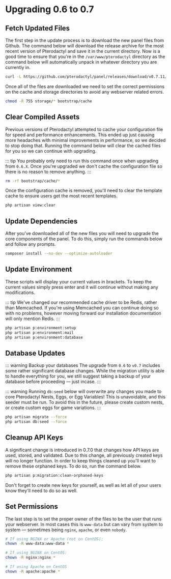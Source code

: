 # Upgrading 0.6 to 0.7

## Fetch Updated Files
The first step in the update process is to download the new panel files from Github. The command below will download
the release archive for the most recent version of Pterodactyl and save it in the current directory. Now is a good time
to ensure that you're in the `/var/www/pterodactyl` directory as the command below will automatically unpack in whatever
directory you are currently in.

``` bash
curl -L https://github.com/pterodactyl/panel/releases/download/v0.7.11/panel.tar.gz | tar --strip-components=1 -xzv
```

Once all of the files are downloaded we need to set the correct permissions on the cache and storage directories to avoid
any webserver related errors.

``` bash
chmod -R 755 storage/* bootstrap/cache
```

## Clear Compiled Assets
Previous versions of Pterodactyl attempted to cache your configuration file for speed and performance enhancements. This
ended up just causing more headaches with minimal improvements in performance, so we decided to stop doing that. Running
the command below will clear the cached files for you so we can continue with upgrading.

::: tip
You probably only need to run this command once when upgrading from `0.6.X`. Once you're upgraded we don't cache the configuration
file so there is no reason to remove anything.
:::

``` bash
rm -rf bootstrap/cache/*
```

Once the configuration cache is removed, you'll need to clear the template cache to ensure users get the most recent
templates.

``` bash
php artisan view:clear
```

## Update Dependencies
After you've downloaded all of the new files you will need to upgrade the core components of the panel. To do this,
simply run the commands below and follow any prompts.

``` bash
composer install --no-dev --optimize-autoloader
```

## Update Environment
These scripts will display your current values in brackets. To keep the current values simply press enter and it will
continue without making any modifications.

::: tip
We've changed our recommended cache driver to be Redis, rather than Memcached. If you're using Memcached you can
continue doing so with no problems, however moving forward our installation documentation will only mention Redis.
:::

``` bash
php artisan p:environment:setup
php artisan p:environment:mail
php artisan p:environment:database
```

## Database Updates

::: warning Backup your databases
The upgrade from `0.6` to `v0.7` includes some rather significant database changes. While the migration utility is
able to handle everything for you, we still suggest taking a backup of your database before proceeding &mdash; just incase.
:::

::: warning
Running `db:seed` below will overwrite any changes you made to core Pterodactyl Nests, Eggs, or Egg Variables! This is
unavoidable, and this seeder must be run. To avoid this in the future, please create custom nests, or create custom
eggs for game variations.
:::
``` bash
php artisan migrate --force
php artisan db:seed --force
```

## Cleanup API Keys
A significant change is introduced in 0.7.0 that changes how API keys are used, stored, and validated. Due to this
change, all previously created keys will no longer function. In order to keep things cleaned up you'll want to remove
these orphaned keys. To do so, run the command below.

``` bash
php artisan p:migration:clean-orphaned-keys
```

Don't forget to create new keys for yourself, as well as let all of your users know they'll need to do so as well.

## Set Permissions
The last step is to set the proper owner of the files to be the user that runs your webserver. In most cases this
is `www-data` but can vary from system to system &mdash; sometimes being `nginx`, `apache`, or even `nobody`.

``` bash
# If using NGINX or Apache (not on CentOS):
chown -R www-data:www-data * 

# If using NGINX on CentOS:
chown -R nginx:nginx *

# If using Apache on CentOS
chown -R apache:apache *
```
